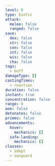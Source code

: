 ```yaml
---
level: 0
type: biotic
attack:
  melee: false
  ranged: false
save:
  dex: false
  str: false
  con: false
  int: false
  wis: false
  cha: false
tags:
  - buff
damageType: []
castingTimes:
  - reaction
duration: false
instant: true
concentration: false
range: 0
aoe: false
detonates: false
primes: false
advancements:
  hover:
    mechanics: []
  safe-landing:
    mechanics: []
classes:
  - adept
  - vanguard
---
```

